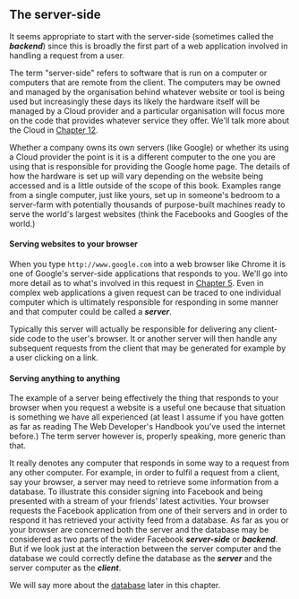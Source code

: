 ## The server-side

It seems appropriate to start with the server-side (sometimes called the ***backend***) since this is broadly the first part of a web application involved in handling a request from a user.

The term "server-side" refers to software that is run on a computer or computers that are remote from the client. The computers may be owned and managed by the organisation behind whatever website or tool is being used but increasingly these days its likely the hardware itself will be managed by a Cloud provider and a particular organisation will focus more on the code that provides whatever service they offer. We'll talk more about the Cloud in [Chapter 12](../chapter12/README.md).

Whether a company owns its own servers (like Google) or whether its using a Cloud provider the point is it is a different computer to the one you are using that is responsible for providing the Google home page. The details of how the hardware is set up will vary depending on the website being accessed and is a little outside of the scope of this book. Examples range from a single computer, just like yours, set up in someone's bedroom to a server-farm with potentially thousands of purpose-built machines ready to serve the world's largest websites (think the Facebooks and Googles of the world.)

#### Serving websites to your browser

When you type `http://www.google.com` into a web browser like Chrome it is one of Google's server-side applications that responds to you. We'll go into more detail as to what's involved in this request in [Chapter 5](../chapter5/README.md). Even in complex web applications a given request can be traced to one individual computer which is ultimately responsible for responding in some manner and that computer could be called a ***server***.

Typically this server will actually be responsible for delivering any client-side code to the user's browser. It or another server will then handle any subsequent requests from the client that may be generated for example by a user clicking on a link.

#### Serving anything to anything

The example of a server being effectively the thing that responds to your browser when you request a website is a useful one because that situation is something we have all experienced (at least I assume if you have gotten as far as reading The Web Developer's Handbook you've used the internet before.) The term server however is, properly speaking, more generic than that.

It really denotes any computer that responds in some way to a request from any other computer. For example, in order to fulfil a request from a client, say your browser, a server may need to retrieve some information from a database. To illustrate this consider signing into Facebook and being presented with a stream of your friends' latest activities. Your browser requests the Facebook application from one of their servers and in order to respond it has retrieved your activity feed from a database. As far as you or your browser are concerned both the server and the database may be considered as two parts of the wider Facebook ***server-side*** or ***backend***. But if we look just at the interaction between the server computer and the database we could correctly define the database as the ***server*** and the server computer as the ***client***.

We will say more about the [database](chapter2/database.md) later in this chapter.
